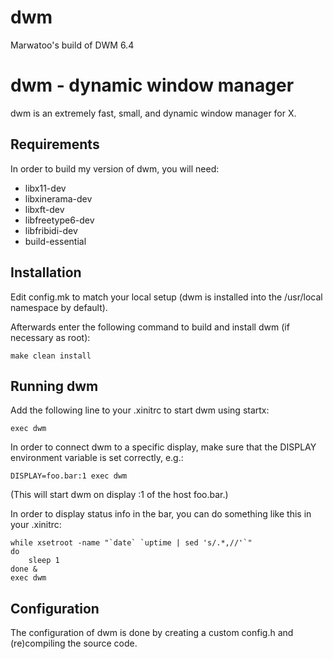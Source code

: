 # dwm
Marwatoo's build of DWM 6.4

dwm - dynamic window manager
============================
dwm is an extremely fast, small, and dynamic window manager for X.


Requirements
------------
In order to build my version of dwm, you will need:

- libx11-dev
- libxinerama-dev	
- libxft-dev		
- libfreetype6-dev	
- libfribidi-dev
- build-essential		


Installation
------------
Edit config.mk to match your local setup (dwm is installed into
the /usr/local namespace by default).

Afterwards enter the following command to build and install dwm (if
necessary as root):

    make clean install


Running dwm
-----------
Add the following line to your .xinitrc to start dwm using startx:

    exec dwm

In order to connect dwm to a specific display, make sure that
the DISPLAY environment variable is set correctly, e.g.:

    DISPLAY=foo.bar:1 exec dwm

(This will start dwm on display :1 of the host foo.bar.)

In order to display status info in the bar, you can do something
like this in your .xinitrc:

    while xsetroot -name "`date` `uptime | sed 's/.*,//'`"
    do
    	sleep 1
    done &
    exec dwm


Configuration
-------------
The configuration of dwm is done by creating a custom config.h
and (re)compiling the source code.
